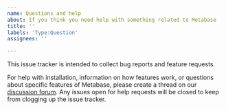 ```yaml
---
name: Questions and help
about: If you think you need help with something related to Metabase
title: ''
labels: 'Type:Question'
assignees: ''

---
```


This issue tracker is intended to collect bug reports and feature requests.

For help with installation, information on how features work, or questions about specific features of Metabase, please create a thread on our [discussion forum](https://discourse.metabase.com). Any issues open for help requests will be closed to keep from clogging up the issue tracker.
